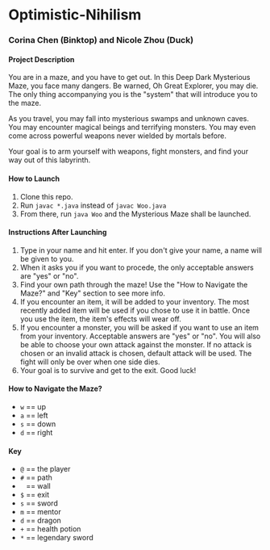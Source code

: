 # Optimistic-Nihilism
### Corina Chen (Binktop) and Nicole Zhou (Duck)

#### Project Description
You are in a maze, and you have to get out. In this Deep Dark Mysterious Maze, you face
many dangers. Be warned, Oh Great Explorer, you may die. The only thing accompanying you is the "system" that will introduce you to the maze.

As you travel, you may fall into mysterious swamps and unknown caves. You may encounter
magical beings and terrifying monsters. You may even come across powerful weapons never
wielded by mortals before.

Your goal is to arm yourself with weapons, fight monsters, and find your way out of this
labyrinth.

#### How to Launch
1. Clone this repo.
2. Run `javac *.java` instead of `javac Woo.java`
3. From there, run `java Woo` and the Mysterious Maze shall be launched.

#### Instructions After Launching
1. Type in your name and hit enter. If you don't give your name, a name will be given to you.
2. When it asks you if you want to procede, the only acceptable answers are "yes" or "no".
3. Find your own path through the maze! Use the "How to Navigate the Maze?" and "Key" section to see more info.
4. If you encounter an item, it will be added to your inventory. The most recently added item will be used if you chose to use it in battle. Once you use the item, the item's effects will wear off.
5. If you encounter a monster, you will be asked if you want to use an item from your inventory. Acceptable answers are "yes" or "no". You will also be able to choose your own attack against the monster. If no attack is chosen or an invalid attack is chosen, default attack will be used. The fight will only be over when one side dies.
6. Your goal is to survive and get to the exit. Good luck!

#### How to Navigate the Maze?
- `w` == up
- `a` == left
- `s` == down
- `d` == right

#### Key
- `@` == the player
- `#` == path
- ` ` == wall
- `$` == exit
- `s` == sword
- `m` == mentor
- `d` == dragon
- `+` == health potion
- `*` == legendary sword
